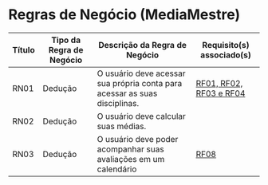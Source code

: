 # Regras de Negócio (MediaMestre)

| Título | Tipo da Regra de Negócio | Descrição da Regra de Negócio                                              | Requisito(s) associado(s)                           |
| ------ | ------------------------ | -------------------------------------------------------------------------- | --------------------------------------------------- |
| RN01   | Dedução                  | O usuário deve acessar sua própria conta para acessar as suas disciplinas. | [RF01, RF02, RF03 e RF04](declaracao-requisitos.md) |
| RN02   | Dedução                  | O usuário deve calcular suas médias.                                       |
| RN03   | Dedução                  | O usuário deve poder acompanhar suas avaliações em um calendário           | [RF08](declaracao-requisitos.md)                    |
